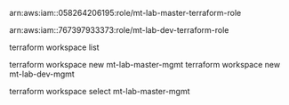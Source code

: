 arn:aws:iam::058264206195:role/mt-lab-master-terraform-role

arn:aws:iam::767397933373:role/mt-lab-dev-terraform-role



terraform workspace list

terraform workspace new mt-lab-master-mgmt
terraform workspace new mt-lab-dev-mgmt

terraform workspace select mt-lab-master-mgmt

